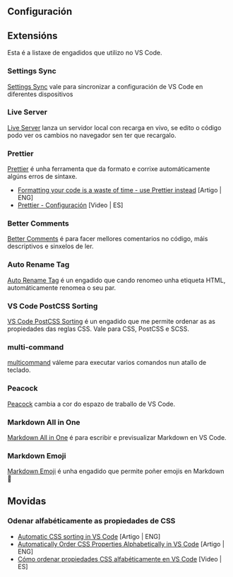 ## Configuración

## Extensións

Esta é a listaxe de engadidos que utilizo no VS Code.

### Settings Sync
[Settings Sync](https://github.com/shanalikhan/code-settings-sync) vale para sincronizar a configuración de VS Code en diferentes dispositivos

### Live Server
[Live Server](https://github.com/ritwickdey/vscode-live-server) lanza un servidor local con recarga en vivo, se edito o código podo ver os cambios no navegador sen ter que recargalo.

### Prettier
[Prettier](https://github.com/prettier/prettier) é unha ferramenta que da formato e corrixe automáticamente algúns erros de sintaxe.

- [Formatting your code is a waste of time - use Prettier instead](https://www.youtube.com/watch?v=8k-b-7rJAeU) [Artigo | ENG]
- [Prettier - Configuración](https://www.lemoncode.tv/curso/prettier/leccion/configuracion-vs-code) [Video | ES]

### Better Comments
[Better Comments](https://github.com/aaron-bond/better-comments) é para facer mellores comentarios no código, máis descriptivos e sinxelos de ler.

### Auto Rename Tag
[Auto Rename Tag](https://github.com/formulahendry/vscode-auto-rename-tag) é un engadido que cando renomeo unha etiqueta HTML, automáticamente renomea o seu par.

### VS Code PostCSS Sorting

[VS Code PostCSS Sorting](https://github.com/mrmlnc/vscode-postcss-sorting) é un engadido que me permite ordenar as as propiedades das reglas CSS. Vale para CSS, PostCSS e SCSS.

### multi-command

[multicommand](https://github.com/ryuta46/vscode-multi-command) váleme para executar varios comandos nun atallo de teclado.

### Peacock
[Peacock](https://github.com/johnpapa/vscode-peacock) cambia a cor do espazo de traballo de VS Code.

### Markdown All in One
[Markdown All in One](https://github.com/yzhang-gh/vscode-markdown) é para escribir e previsualizar Markdown en VS Code.

### Markdown Emoji
[Markdown Emoji](https://github.com/mjbvz/vscode-markdown-emoji) é unha engadido que permite poñer emojis en Markdown :vulcan_salute:


## Movidas

### Odenar alfabéticamente as propiedades de CSS

- [Automatic CSS sorting in VS Code](https://www.ashvinmotye.com/blog/automatic-css-sorting/) [Artigo | ENG]
- [Automatically Order CSS Properties Alphabetically in VS Code](https://betterprogramming.pub/automatically-order-css-properties-alphabetically-in-vs-code-ec52392e5237) [Artigo | ENG]
- [Cómo ordenar propiedades CSS alfabéticamente en VS Code](https://www.youtube.com/watch?v=xCnbafTKXFc) [Video | ES]

